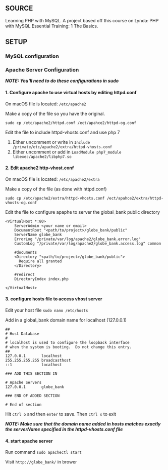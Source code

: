 ## SOURCE

Learning PHP with MySQL. A project based off this course on Lynda: PHP with MySQL Essential Training: 1 The Basics.

## SETUP

### MySQL configuration

### Apache Server Configuration

**_NOTE: You'll need to do these configurations in sudo_**

#### 1. Configure apache to use virtual hosts by editing httpd.conf

On macOS file is located: `/etc/apache2`

Make a copy of the file so you have the original.

```
sudo cp /etc/apache2/httpd.conf /ect/apahce2/httpd-og.conf
```

Edit the file to include httpd-vhosts.conf and use php 7

1. Either uncomment or write in `Include /private/etc/apache2/extra/httpd-vhosts.conf`
2. Either uncomment or add in `LoadModule php7_module libexec/apache2/libphp7.so`

#### 2. Edit apache2 http-vhost.conf

On macOS file is located: `/etc/apache2/extra`

Make a copy of the file (as done with httpd.conf)

```
sudo cp /etc/apache2/extra/httpd-vhosts.conf /ect/apahce2/extra/httpd-vhosts-og.conf
```

Edit the file to configure apaphe to server the global_bank public directory

```
<VirtualHost *:80>
    ServerAdmin <your name or email>
    DocumentRoot "<path/to/project>/globe_bank/public"
    ServerName globe_bank
    ErrorLog "/private/var/log/apache2/globe_bank.error.log"
    CustomLog "/private/var/log/apache2/globe_bank.access.log" common

    #documents
    <Directory "<path/to/project>/globe_bank/public">
      Require all granted
    </Directory>

    #redirect
    DirectoryIndex index.php

</VirtualHost>
```

#### 3. configure hosts file to access vhost server

Edit your host file `sudo nano /etc/hosts`

Add in a global_bank domain name for localhost (127.0.0.1)

```
##
# Host Database
#
# localhost is used to configure the loopback interface
# when the system is booting.  Do not change this entry.
##
127.0.0.1       localhost
255.255.255.255 broadcasthost
::1             localhost

### ADD THIS SECTION IN

# Apache Servers
127.0.0.1       globe_bank

### END OF ADDED SECTION

# End of section

```

Hit `ctrl o` and then `enter` to save.
Then `ctrl x` to exit

**_NOTE: Make sure that the domain name added in hosts matches exactly the serverName specified in the httpd-vhosts.conf file_**

#### 4. start apache server

Run command `sudo apachectl start`

Visit `http://globe_bank/` in brower
